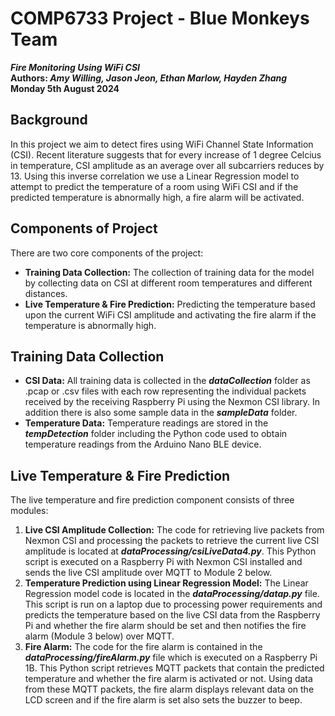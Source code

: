 # COMP6733 Project - Blue Monkeys Team
<strong><em> Fire Monitoring Using WiFi CSI </em></strong> <br>
<strong>Authors: <em>Amy Willing, Jason Jeon, Ethan Marlow, Hayden Zhang</em></strong><br>
<strong>Monday 5th August 2024</strong><br>

## Background
In this project we aim to detect fires using WiFi Channel State Information (CSI). Recent literature suggests that for every increase of 1 degree Celcius in temperature, CSI amplitude as an average over all subcarriers reduces by 13. Using this inverse correlation we use a Linear Regression model to attempt to predict the temperature of a room using WiFi CSI and if the predicted temperature is abnormally high, a fire alarm will be activated.

## Components of Project
There are two core components of the project:
- **Training Data Collection:** The collection of training data for the model by collecting data on CSI at different room temperatures and different distances.
- **Live Temperature & Fire Prediction:** Predicting the temperature based upon the current WiFi CSI amplitude and activating the fire alarm if the temperature is abnormally high.

## Training Data Collection
- **CSI Data:** All training data is collected in the ***dataCollection*** folder as .pcap or .csv files with each row representing the individual packets received by the receiving Raspberry Pi using the Nexmon CSI library. In addition there is also some sample data in the ***sampleData*** folder.
- **Temperature Data:** Temperature readings are stored in the ***tempDetection*** folder including the Python code used to obtain temperature readings from the Arduino Nano BLE device.

## Live Temperature & Fire Prediction
The live temperature and fire prediction component consists of three modules:
1. **Live CSI Amplitude Collection:** The code for retrieving live packets from Nexmon CSI and processing the packets to retrieve the current live CSI amplitude is located at ***dataProcessing/csiLiveData4.py***. This Python script is executed on a Raspberry Pi with Nexmon CSI installed and sends the live CSI amplitude over MQTT to Module 2 below.
2. **Temperature Prediction using Linear Regression Model:** The Linear Regression model code is located in the ***dataProcessing/datap.py*** file. This script is run on a laptop due to processing power requirements and predicts the temperature based on the live CSI data from the Raspberry Pi and whether the fire alarm should be set and then notifies the fire alarm (Module 3 below) over MQTT. 
3. **Fire Alarm:** The code for the fire alarm is contained in the ***dataProcessing/fireAlarm.py*** file which is executed on a Raspberry Pi 1B. This Python script retrieves MQTT packets that contain the predicted temperature and whether the fire alarm is activated or not. Using data from these MQTT packets, the fire alarm displays relevant data on the LCD screen and if the fire alarm is set also sets the buzzer to beep. 
